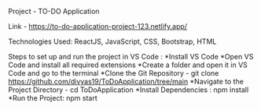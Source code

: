 Project - TO-DO Application

Link - https://to-do-application-project-123.netlify.app/

Technologies Used: ReactJS, JavaScript, CSS, Bootstrap, HTML

Steps to set up and run the project in VS Code :
*Install VS Code
*Open VS Code and install all required extensions
*Create a folder and open it in VS Code and go to the terminal
*Clone the Git Repository - git clone https://github.com/divyas19/ToDoApplication/tree/main
*Navigate to the Project Directory - cd ToDoApplication
*Install Dependencies : npm install
*Run the Project: npm start
